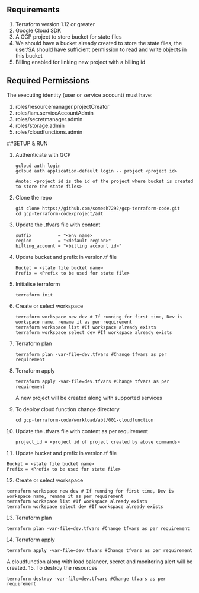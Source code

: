 <!-- BEGIN_TF_DOCS -->
## Requirements

1. Terraform version 1.12 or greater
2. Google Cloud SDK
3. A GCP project to store bucket for state files
4. We should have a bucket already created to store the state files, the user/SA should have sufficient permission to read and write objects in this bucket
5. Billing enabled for linking new project with a billing id

## Required Permissions
The executing identity (user or service account) must have:

1. roles/resourcemanager.projectCreator
2. roles/iam.serviceAccountAdmin
3. roles/secretmanager.admin
4. roles/storage.admin
5. roles/cloudfunctions.admin

##SETUP & RUN
1. Authenticate with GCP
   ```
   gcloud auth login
   gcloud auth application-default login -- project <project id>

   #note: <project id is the id of the project where bucket is created to store the state files>
   ```
2. Clone the repo
   ```
   git clone https://github.com/somesh7292/gcp-terraform-code.git
   cd gcp-terraform-code/project/adt
   ```
3. Update the .tfvars file with content
   ```
   suffix          = "<env name>
   region          = "<default region>"
   billing_account = "<billing account id>"
   ```
4. Update bucket and prefix in version.tf file
   ```
   Bucket = <state file bucket name>
   Prefix = <Prefix to be used for state file>
   ```
5. Initialise terraform
   ```
   terraform init
   ```
6. Create or select workspace
   ```
   terraform workspace new dev # If running for first time, Dev is workspace name, rename it as per requirement
   terraform workspace list #If workspace already exists
   terraform workspace select dev #If workspace already exists
   ```
7. Terraform plan
   ```
   terraform plan -var-file=dev.tfvars #Change tfvars as per requirement
   ```
8. Terraform apply
   ```
   terraform apply -var-file=dev.tfvars #Change tfvars as per requirement
   ```
   A new project will be created along with supported services
9. To deploy cloud function change directory
    ```
    cd gcp-terraform-code/workload/abt/001-cloudfunction
    ```
10. Update the .tfvars file with content as per requirement
    ```
    project_id = <project id of project created by above commands>
    ```
    
12. Update bucket and prefix in version.tf file
   ```
   Bucket = <state file bucket name>
   Prefix = <Prefix to be used for state file>
   ```
12. Create or select workspace
   ```
   terraform workspace new dev # If running for first time, Dev is workspace name, rename it as per requirement
   terraform workspace list #If workspace already exists
   terraform workspace select dev #If workspace already exists
   ```
13. Terraform plan
   ```
   terraform plan -var-file=dev.tfvars #Change tfvars as per requirement
   ```
14. Terraform apply
   ```
   terraform apply -var-file=dev.tfvars #Change tfvars as per requirement
   ```
   A cloudfunction along with load balancer, secret and monitoring alert will be created.
15. To destroy the resources
   ```
   terraform destroy -var-file=dev.tfvars #Change tfvars as per requirement
   ```
<!-- END_TF_DOCS -->

